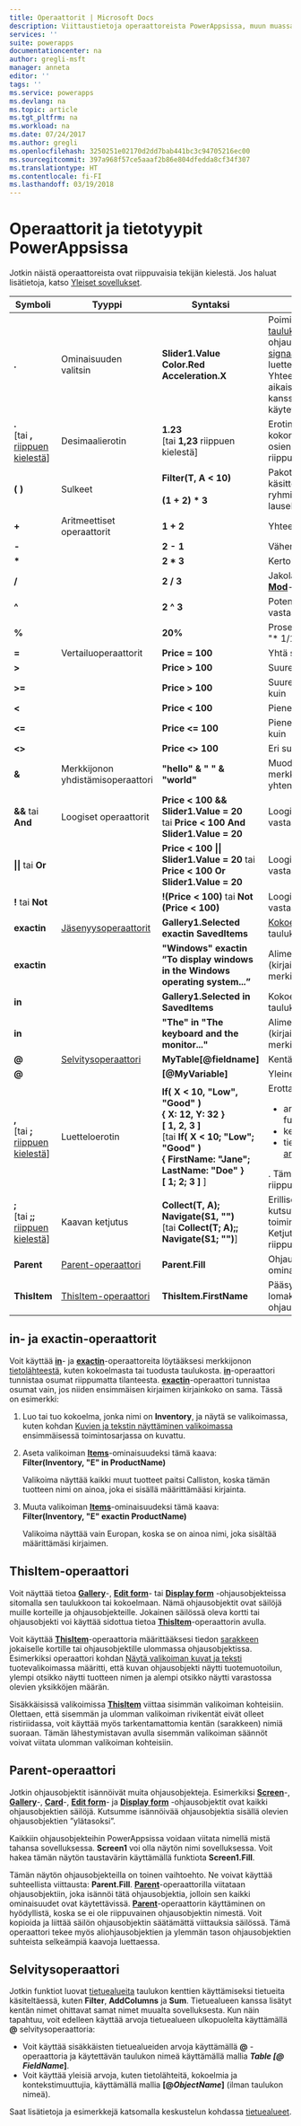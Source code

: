```yaml
---
title: Operaattorit | Microsoft Docs
description: Viittaustietoja operaattoreista PowerAppsissa, muun muassa syntaksi ja esimerkkejä
services: ''
suite: powerapps
documentationcenter: na
author: gregli-msft
manager: anneta
editor: ''
tags: ''
ms.service: powerapps
ms.devlang: na
ms.topic: article
ms.tgt_pltfrm: na
ms.workload: na
ms.date: 07/24/2017
ms.author: gregli
ms.openlocfilehash: 3250251e02170d2dd7bab441bc3c94705216ec00
ms.sourcegitcommit: 397a968f57ce5aaaf2b86e804dfedda8cf34f307
ms.translationtype: HT
ms.contentlocale: fi-FI
ms.lasthandoff: 03/19/2018
---
```

# <a name="operators-and-data-types-in-powerapps"></a>Operaattorit ja tietotyypit PowerAppsissa
Jotkin näistä operaattoreista ovat riippuvaisia tekijän kielestä.  Jos haluat lisätietoja, katso [Yleiset sovellukset](../global-apps.md).

| Symboli | Tyyppi | Syntaksi | Kuvaus |
| --- | --- | --- | --- |
| **.** |Ominaisuuden valitsin |**Slider1.Value<br>Color.Red<br>Acceleration.X** |Poimii ominaisuuden [taulukosta](../working-with-tables.md), ohjausobjektista, [signaalista](signals.md) tai luetteloinnista.  Yhteensopivuus aikaisempien versioiden kanssa, **!** on myös käytettävissä. |
| **.**<br>[tai **,** [riippuen kielestä](../global-apps.md)] |Desimaalierotin |**1.23**<br>[tai **1,23** riippuen kielestä] |Erotin numeron kokonaisosien ja murto-osien välissä.  Merkki on riippuvainen kielestä. |
| **( )** |Sulkeet |**Filter(T, A &lt; 10)**<br><br>**(1 + 2) * 3** |Pakottaa käsittelyjärjestyksen ja ryhmittää suuremman lausekkeen alilausekkeet |
| **+** |Aritmeettiset operaattorit |**1 + 2** |Yhteenlasku |
| **-** |&nbsp; |**2 - 1** |Vähennyslasku ja merkki |
| **\*** |&nbsp; |**2 * 3** |Kertolasku |
| **/** |&nbsp; |**2 / 3** |Jakolasku (katso myös **[Mod](function-mod.md)**-funktio) |
| **^** |&nbsp; |**2 ^ 3** |Potenssiin korotus, vastaa **[Power](function-numericals.md)**-funktiota |
| **%** |&nbsp; |**20%** |Prosenttiosuus (vastaa: &quot;* 1/100&quot;) |
| **=** |Vertailuoperaattorit |**Price = 100** |Yhtä suuri kuin |
| **&gt;** |&nbsp; |**Price &gt; 100** |Suurempi kuin |
| **&gt;=** |&nbsp; |**Price &gt; 100** |Suurempi tai yhtä suuri kuin |
| **&lt;** |&nbsp; |**Price &lt; 100** |Pienempi kuin |
| **&lt;=** |&nbsp; |**Price &lt;= 100** |Pienempi tai yhtä suuri kuin |
| **&lt;&gt;** |&nbsp; |**Price &lt;&gt; 100** |Eri suuri kuin |
| **&amp;** |Merkkijonon yhdistämisoperaattori |**&quot;hello&quot; &amp; &quot; &quot; &amp; &quot;world&quot;** |Muodostaa useista merkkijonoista yhtenäisen näkymän |
| **&amp;&amp;** tai **And** |Loogiset operaattorit |**Price &lt; 100 &amp;&amp; Slider1.Value = 20**<br>tai **Price &lt; 100 And Slider1.Value = 20** |Looginen yhdistäminen, vastaa **[And](function-logicals.md)**-funktiota |
| **&#124;&#124;** tai **Or** |&nbsp; |**Price &lt; 100 &#124;&#124; Slider1.Value = 20** tai **Price &lt; 100 Or Slider1.Value = 20** |Looginen erottaminen, vastaa **[Or](function-logicals.md)**-funktiota |
| **!** tai **Not** |&nbsp; |**!(Price &lt; 100)** tai **Not (Price &lt; 100)** |Looginen negaatio, vastaa **[Not](function-logicals.md)**-funktiota |
| **exactin** |[Jäsenyysoperaattorit](#in-and-exactin-operators) |**Gallery1.Selected exactin SavedItems** |[Kokoelmaan](../working-with-data-sources.md#collections) tai taulukkoon kuuluva |
| **exactin** |&nbsp; |**&quot;Windows&quot; exactin ”To display windows in the Windows operating system...”** |Alimerkkijonotesti (kirjainkoko on merkitsevä) |
| **in** |&nbsp; |**Gallery1.Selected in SavedItems** |Kokoelmaan tai taulukkoon kuuluva |
| **in** |&nbsp; |**&quot;The&quot; in &quot;The keyboard and the monitor...&quot;** |Alimerkkijonotesti (kirjainkoko ei ole merkitsevä) |
| **@** |[Selvitysoperaattori](#disambiguation-operator) |**MyTable[@fieldname]** |Kentän selvitys |
| **@** |&nbsp; |**[@MyVariable]** |Yleinen selvitys |
| **,**<br>[tai **;** [riippuen kielestä](../global-apps.md)] |Luetteloerotin |**If( X < 10, "Low", "Good" )**<br>**{ X: 12, Y: 32 }**<br>**[ 1, 2, 3 ]**<br>[tai **If( X < 10; "Low"; "Good" )<br>{ FirstName: "Jane"; LastName: "Doe" }<br>[ 1; 2; 3 ]** ] |Erottaa: <ul><li>argumentit funktiokutsuissa</li><li>kentät [tietueessa](../working-with-tables.md#elements-of-a-table)</li><li>tietueet [arvotaulukossa](../working-with-tables.md#inline-syntax)</li></ul>.  Tämä merkki on riippuvainen kielestä. |
| **;**<br>[tai **;;** [riippuen kielestä](../global-apps.md)] |Kaavan ketjutus |**Collect(T, A); Navigate(S1, &quot;&quot;)**<br>[tai **Collect(T; A);; Navigate(S1; &quot;&quot;)**] |Erilliset funktioiden kutsut toimintaominaisuuksissa.  Ketjutusoperaattori on riippuvainen kielestä. |
| **Parent** |[Parent-operaattori](#parent-operator) |**Parent.Fill** |Ohjausobjektin säilön ominaisuuksien käyttö |
| **ThisItem** |[ThisItem-operaattori](#thisitem-operator) |**ThisItem.FirstName** |Pääsy valikoiman tai lomakkeen ohjausobjektin kenttiin |

## <a name="in-and-exactin-operators"></a>in- ja exactin-operaattorit
Voit käyttää **[in](operators.md#in-and-exactin-operators)**- ja **[exactin](operators.md#in-and-exactin-operators)**-operaattoreita löytääksesi merkkijonon [tietolähteestä](../working-with-data-sources.md), kuten kokoelmasta tai tuodusta taulukosta. **[in](operators.md#in-and-exactin-operators)**-operaattori tunnistaa osumat riippumatta tilanteesta. **[exactin](operators.md#in-and-exactin-operators)**-operaattori tunnistaa osumat vain, jos niiden ensimmäisen kirjaimen kirjainkoko on sama. Tässä on esimerkki:

1. Luo tai tuo kokoelma, jonka nimi on **Inventory**, ja näytä se valikoimassa, kuten kohdan [Kuvien ja tekstin näyttäminen valikoimassa](../show-images-text-gallery-sort-filter.md) ensimmäisessä toimintosarjassa on kuvattu.
2. Aseta valikoiman **[Items](../controls/properties-core.md)**-ominaisuudeksi tämä kaava:
   <br>**Filter(Inventory, "E" in ProductName)**
   
    Valikoima näyttää kaikki muut tuotteet paitsi Calliston, koska tämän tuotteen nimi on ainoa, joka ei sisällä määrittämääsi kirjainta.
3. Muuta valikoiman **[Items](../controls/properties-core.md)**-ominaisuudeksi tämä kaava:
   <br>**Filter(Inventory, "E" exactin ProductName)**
   
    Valikoima näyttää vain Europan, koska se on ainoa nimi, joka sisältää määrittämäsi kirjaimen.

## <a name="thisitem-operator"></a>ThisItem-operaattori
Voit näyttää tietoa **[Gallery](../controls/control-gallery.md)**-, **[Edit form](../controls/control-form-detail.md)**- tai **[Display form](../controls/control-form-detail.md)** -ohjausobjekteissa sitomalla sen taulukkoon tai kokoelmaan.  Nämä ohjausobjektit ovat säilöjä muille korteille ja ohjausobjekteille.  Jokainen säilössä oleva kortti tai ohjausobjekti voi käyttää sidottua tietoa **[ThisItem](operators.md#thisitem-operator)**-operaattorin avulla.   

Voit käyttää **[ThisItem](operators.md#thisitem-operator)**-operaattoria määrittääksesi tiedon [sarakkeen](../working-with-tables.md#columns) jokaiselle kortille tai ohjausobjektille ulommassa ohjausobjektissa. Esimerkiksi operaattori kohdan [Näytä valikoiman kuvat ja teksti](../show-images-text-gallery-sort-filter.md) tuotevalikoimassa määritti, että kuvan ohjausobjekti näytti tuotemuotoilun, ylempi otsikko näytti tuotteen nimen ja alempi otsikko näytti varastossa olevien yksikköjen määrän.

Sisäkkäisissä valikoimissa **[ThisItem](operators.md#thisitem-operator)** viittaa sisimmän valikoiman kohteisiin. Olettaen, että sisemmän ja ulomman valikoiman rivikentät eivät olleet ristiriidassa, voit käyttää myös tarkentamattomia kentän (sarakkeen) nimiä suoraan. Tämän lähestymistavan avulla sisemmän valikoiman säännöt voivat viitata ulomman valikoiman kohteisiin.

## <a name="parent-operator"></a>Parent-operaattori
Jotkin ohjausobjektit isännöivät muita ohjausobjekteja. Esimerkiksi **[Screen](../controls/control-screen.md)**-, **[Gallery](../controls/control-gallery.md)**-, **[Card](../controls/control-card.md)**-, **[Edit form](../controls/control-form-detail.md)**- ja **[Display form](../controls/control-form-detail.md)** -ohjausobjektit ovat kaikki ohjausobjektien säilöjä. Kutsumme isännöivää ohjausobjektia sisällä olevien ohjausobjektien ”ylätasoksi”.

Kaikkiin ohjausobjekteihin PowerAppsissa voidaan viitata nimellä mistä tahansa sovelluksessa. **Screen1** voi olla näytön nimi sovelluksessa. Voit hakea tämän näytön taustavärin käyttämällä funktiota **Screen1.Fill**.

Tämän näytön ohjausobjekteilla on toinen vaihtoehto. Ne voivat käyttää suhteellista viittausta: **Parent.Fill**. **[Parent](operators.md#parent-operator)**-operaattorilla viitataan ohjausobjektiin, joka isännöi tätä ohjausobjektia, jolloin sen kaikki ominaisuudet ovat käytettävissä. **[Parent](operators.md#parent-operator)**-operaattorin käyttäminen on hyödyllistä, koska se ei ole riippuvainen ohjausobjektin nimestä. Voit kopioida ja liittää säilön ohjausobjektin säätämättä viittauksia säilössä. Tämä operaattori tekee myös aliohjausobjektien ja ylemmän tason ohjausobjektien suhteista selkeämpiä kaavoja luettaessa.

## <a name="disambiguation-operator"></a>Selvitysoperaattori
Jotkin funktiot luovat [tietuealueita](../working-with-tables.md#record-scope) taulukon kenttien käyttämiseksi tietueita käsiteltäessä, kuten **Filter**, **AddColumns** ja **Sum**.  Tietuealueen kanssa lisätyt kentän nimet ohittavat samat nimet muualta sovelluksesta.  Kun näin tapahtuu, voit edelleen käyttää arvoja tietuealueen ulkopuolelta käyttämällä **@** selvitysoperaattoria:

* Voit käyttää sisäkkäisten tietuealueiden arvoja käyttämällä **@** -operaattoria ja käytettävän taulukon nimeä käyttämällä mallia ***Table *[@* FieldName*]**.  
* Voit käyttää yleisiä arvoja, kuten tietolähteitä, kokoelmia ja kontekstimuuttujia, käyttämällä mallia **[@*ObjectName*]** (ilman taulukon nimeä).

Saat lisätietoja ja esimerkkejä katsomalla keskustelun kohdassa [tietuealueet](../working-with-tables.md#record-scope).

